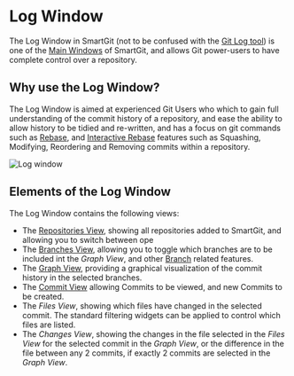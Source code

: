 # Log Window

The Log Window in SmartGit (not to be confused with the [Git Log tool](Log.md)) is one of the [Main Windows](Main-Windows.md) of SmartGit, and allows Git power-users to have complete control over a repository.

## Why use the Log Window?

The Log Window is aimed at experienced Git Users who which to gain full understanding of the commit history of a repository, and ease the ability to allow history to be tidied and re-written, and has a focus on git commands such as [Rebase](Branch/Rebase.md), and [Interactive Rebase](Branch/Rebase-Interactive.md) features such as Squashing, Modifying, Reordering and Removing commits within a repository.

![Log window](../images/Log-window.png)

## Elements of the Log Window

The Log Window contains the following views:

- The [Repositories View](Repository-View.md), showing all repositories added to SmartGit, and allowing you to switch between ope
- The [Branches View](Branches-view.md), allowing you to toggle which branches are to be included int the *Graph View*, and other [Branch](Branch/Branching.md) related features.
- The [Graph View](Graph-View.md), providing a graphical visualization of the commit history in the selected branches.
- The [Commit View](Commit-View.md) allowing Commits to be viewed, and new Commits to be created.
- The *Files View*, showing which files have changed in the selected commit. The standard filtering widgets can be applied to control which files are listed.
- The *Changes View*, showing the changes in the file selected in the *Files View* for the selected commit in the *Graph View*, or the difference in the file between any 2 commits, if exactly 2 commits are selected in the *Graph View*.
